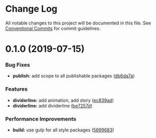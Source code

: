 # Change Log

All notable changes to this project will be documented in this file.
See [Conventional Commits](https://conventionalcommits.org) for commit guidelines.

# 0.1.0 (2019-07-15)


### Bug Fixes

* **publish:** add scope to all publishable packages ([db6da7a](https://github.com/fremtind/jokul/commit/db6da7a))


### Features

* **dividerline:** add animation, add story ([ec839ad](https://github.com/fremtind/jokul/commit/ec839ad))
* **dividerline:** add dividerline ([be7257d](https://github.com/fremtind/jokul/commit/be7257d))


### Performance Improvements

* **build:** use gulp for all style packages ([5699683](https://github.com/fremtind/jokul/commit/5699683))
